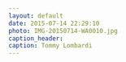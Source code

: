 ```yaml
---
layout: default
date: 2015-07-14 22:29:10
photo: IMG-20150714-WA0010.jpg
caption_header:  
caption: Tommy Lombardi
---
```

